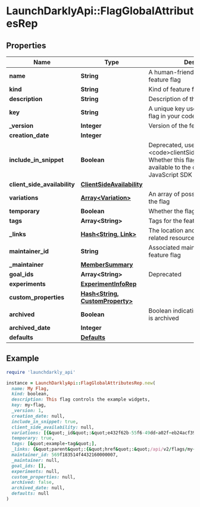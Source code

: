 # LaunchDarklyApi::FlagGlobalAttributesRep

## Properties

| Name | Type | Description | Notes |
| ---- | ---- | ----------- | ----- |
| **name** | **String** | A human-friendly name for the feature flag |  |
| **kind** | **String** | Kind of feature flag |  |
| **description** | **String** | Description of the feature flag | [optional] |
| **key** | **String** | A unique key used to reference the flag in your code |  |
| **_version** | **Integer** | Version of the feature flag |  |
| **creation_date** | **Integer** |  |  |
| **include_in_snippet** | **Boolean** | Deprecated, use &lt;code&gt;clientSideAvailability&lt;/code&gt;. Whether this flag should be made available to the client-side JavaScript SDK | [optional] |
| **client_side_availability** | [**ClientSideAvailability**](ClientSideAvailability.md) |  | [optional] |
| **variations** | [**Array&lt;Variation&gt;**](Variation.md) | An array of possible variations for the flag |  |
| **temporary** | **Boolean** | Whether the flag is a temporary flag |  |
| **tags** | **Array&lt;String&gt;** | Tags for the feature flag |  |
| **_links** | [**Hash&lt;String, Link&gt;**](Link.md) | The location and content type of related resources |  |
| **maintainer_id** | **String** | Associated maintainerId for the feature flag | [optional] |
| **_maintainer** | [**MemberSummary**](MemberSummary.md) |  | [optional] |
| **goal_ids** | **Array&lt;String&gt;** | Deprecated | [optional] |
| **experiments** | [**ExperimentInfoRep**](ExperimentInfoRep.md) |  |  |
| **custom_properties** | [**Hash&lt;String, CustomProperty&gt;**](CustomProperty.md) |  |  |
| **archived** | **Boolean** | Boolean indicating if the feature flag is archived |  |
| **archived_date** | **Integer** |  | [optional] |
| **defaults** | [**Defaults**](Defaults.md) |  | [optional] |

## Example

```ruby
require 'launchdarkly_api'

instance = LaunchDarklyApi::FlagGlobalAttributesRep.new(
  name: My Flag,
  kind: boolean,
  description: This flag controls the example widgets,
  key: my-flag,
  _version: 1,
  creation_date: null,
  include_in_snippet: true,
  client_side_availability: null,
  variations: [{&quot;_id&quot;:&quot;e432f62b-55f6-49dd-a02f-eb24acf39d05&quot;,&quot;value&quot;:true},{&quot;_id&quot;:&quot;a00bf58d-d252-476c-b915-15a74becacb4&quot;,&quot;value&quot;:false}],
  temporary: true,
  tags: [&quot;example-tag&quot;],
  _links: {&quot;parent&quot;:{&quot;href&quot;:&quot;/api/v2/flags/my-project&quot;,&quot;type&quot;:&quot;application/json&quot;},&quot;self&quot;:{&quot;href&quot;:&quot;/api/v2/flags/my-project/my-flag&quot;,&quot;type&quot;:&quot;application/json&quot;}},
  maintainer_id: 569f183514f4432160000007,
  _maintainer: null,
  goal_ids: [],
  experiments: null,
  custom_properties: null,
  archived: false,
  archived_date: null,
  defaults: null
)
```

